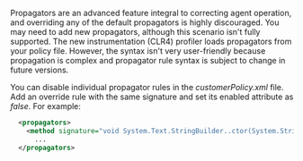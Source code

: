 <!--
title: "Level 2 Rules - Propagator Rules"
description: "Information on .NET Instrumentation Propagator Rules"
tags: "installation policy customization rules level agent .Net instrumentation propagator"
-->

Propagators are an advanced feature integral to correcting agent operation, and overriding any of the default propagators is highly discouraged. You may need to add new propagators, although this scenario isn't fully supported. The new instrumentation (CLR4) profiler loads propagators from your policy file. However, the syntax isn't very user-friendly because propagation is complex and propagator rule syntax is subject to change in future versions.

You can disable individual propagator rules in the *customerPolicy.xml* file. Add an override rule with the same signature and set its enabled attribute as *false*. For example:

```xml
  <propagators>
    <method signature="void System.Text.StringBuilder..ctor(System.String)" enabled="false" />
      ...
  </propagators>  
```
